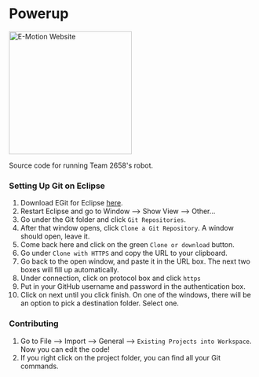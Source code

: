 # Powerup

<a href='https://www.team2658.org/'><img width="250" alt='E-Motion Website' src='https://lh3.googleusercontent.com/0aDWYpyRi3sBhUlLuUDWWz9_7cQ8uTHpYOuZHy5dPWcemvHGBF4FEfBGPsf61cc2ZcmaFqD12xeVl2MLCQ'/></a>

Source code for running Team 2658's robot.

### Setting Up Git on Eclipse
1. Download EGit for Eclipse [here](http://marketplace.eclipse.org/content/egit-git-team-provider).
2. Restart Eclipse and go to Window --> Show View --> Other...
3. Go under the Git folder and click `Git Repositories`.
4. After that window opens, click `Clone a Git Repository`. A window should open, leave it.
5. Come back here and click on the green `Clone or download` button.
6. Go under `Clone with HTTPS` and copy the URL to your clipboard.
7. Go back to the open window, and paste it in the URL box. The next two boxes will fill up automatically.
8. Under connection, click on protocol box and click `https`
9. Put in your GitHub username and password in the authentication box.
10. Click on next until you click finish. On one of the windows, there will be an option to pick a destination folder. Select one.

### Contributing
1. Go to File --> Import --> General --> `Existing Projects into Workspace`. Now you can edit the code!
2. If you right click on the project folder, you can find all your Git commands.
